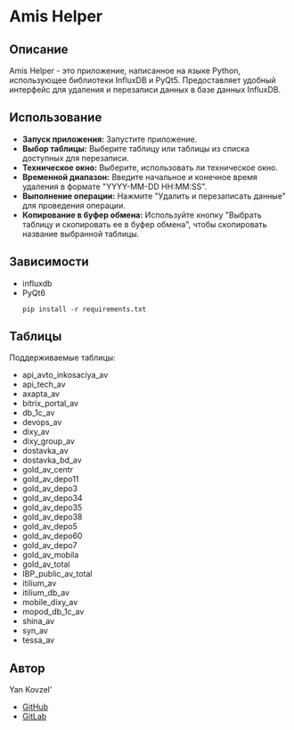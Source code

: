 # Amis Helper

## Описание
Amis Helper - это приложение, написанное на языке Python, использующее библиотеки InfluxDB и PyQt5. 
Предоставляет удобный интерфейс для удаления и перезаписи данных в базе данных InfluxDB.

## Использование
- **Запуск приложения:** Запустите приложение.
- **Выбор таблицы:** Выберите таблицу или таблицы из списка доступных для перезаписи.
- **Техническое окно:** Выберите, использовать ли техническое окно.
- **Временной диапазон:** Введите начальное и конечное время удаления в формате "YYYY-MM-DD HH:MM:SS".
- **Выполнение операции:** Нажмите "Удалить и перезаписать данные" для проведения операции.
- **Копирование в буфер обмена:** Используйте кнопку "Выбрать таблицу и скопировать ее в буфер обмена", чтобы скопировать название выбранной таблицы.

## Зависимости
- influxdb
- PyQt6
   ```
   pip install -r requirements.txt
   ```

## Таблицы
Поддерживаемые таблицы:

- api_avto_inkosaciya_av
- api_tech_av
- axapta_av
- bitrix_portal_av
- db_1c_av
- devops_av
- dixy_av
- dixy_group_av
- dostavka_av
- dostavka_bd_av
- gold_av_centr
- gold_av_depo11
- gold_av_depo3
- gold_av_depo34
- gold_av_depo35
- gold_av_depo38
- gold_av_depo5
- gold_av_depo60
- gold_av_depo7
- gold_av_mobila
- gold_av_total
- IBP_public_av_total
- itilium_av
- itilium_db_av
- mobile_dixy_av
- mopod_db_1c_av
- shina_av
- syn_av
- tessa_av

## Автор
Yan Kovzel'
- [GitHub](https://github.com/Revastein)
- [GitLab](https://git.dixy.local/YaSKovzel)
